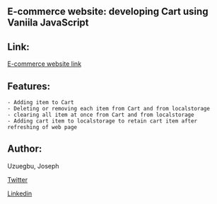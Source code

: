 ## E-commerce website: developing Cart using Vaniila JavaScript

## Link:
[E-commerce website link](https://e-commerce124.netlify.app/)

## Features:
```
- Adding item to Cart
- Deleting or removing each item from Cart and from localstorage
- clearing all item at once from Cart and from localstorage
- Adding cart item to localstorage to retain cart item after refreshing of web page
```
## Author:
Uzuegbu, Joseph

[Twitter](https://twitter.com/JosephUzuegbu)

[Linkedin](https://www.linkedin.com/in/joseph-uzuegbu-2398001a5/)